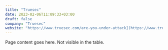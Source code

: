 ```yaml
---
title: "Truesec"
date: 2023-02-06T11:09:33+03:00
draft: false
company: "Truesec"
website: "https://www.truesec.com/are-you-under-attack](https://www.truesec.com/are-you-under-attack"
---
```


Page content goes here. Not visible in the table.